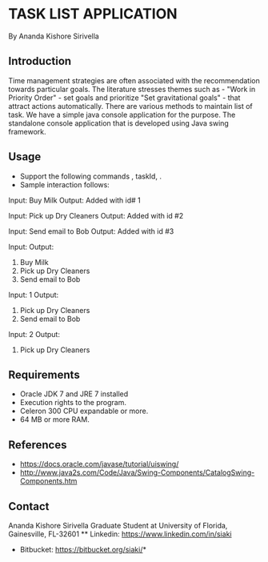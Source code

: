 # TASK LIST APPLICATION #
By Ananda Kishore Sirivella

## Introduction
Time management strategies are often associated with the recommendation towards particular goals. The literature stresses themes such as - "Work in Priority Order" - set goals and prioritize "Set gravitational goals" - that attract actions automatically. There are various methods to maintain list of task. We have a simple java console application for the purpose. 
The standalone console application that is developed using Java swing framework.
 


## Usage
* Support the following commands <add>, <done> taskId, <list>.
* Sample interaction follows:

Input: <add> Buy Milk
Output: Added with id# 1

Input: <add> Pick up Dry Cleaners
Output: Added with id #2 

Input: <add> Send email to Bob
Output: Added with id #3

Input: <list>
Output: 
1. Buy Milk
2. Pick up Dry Cleaners
3. Send email to Bob

Input: <done> 1
Output:
1. Pick up Dry Cleaners
2. Send email to Bob

Input: <done> 2
Output:
1.	Pick up Dry Cleaners

## Requirements
* Oracle JDK 7 and JRE 7 installed
* Execution rights to the program.
* Celeron 300 CPU expandable or more.
* 64 MB or more RAM.

## References
-	https://docs.oracle.com/javase/tutorial/uiswing/
-	http://www.java2s.com/Code/Java/Swing-Components/CatalogSwing-Components.htm

## Contact
Ananda Kishore Sirivella
Graduate Student at University of Florida, Gainesville, FL-32601
** Linkedin: https://www.linkedin.com/in/siaki
* Bitbucket: https://bitbucket.org/siaki/*